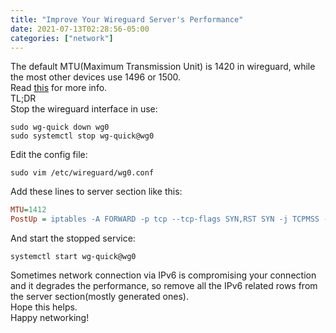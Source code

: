 ```yaml
---
title: "Improve Your Wireguard Server's Performance"
date: 2021-07-13T02:28:56-05:00
categories: ["network"]
---
```

The default MTU(Maximum Transmission Unit) is 1420 in wireguard, while the most other devices use 1496 or 1500.  
Read [this](https://superuser.com/questions/1537638/wireguard-tunnel-slow-and-intermittent?newreg=4af74385cf164e0f8e1d156bae77ad03) for more info.  
TL;DR  
Stop the wireguard interface in use:
```
sudo wg-quick down wg0
sudo systemctl stop wg-quick@wg0
```
Edit the config file:
```
sudo vim /etc/wireguard/wg0.conf
```
Add these lines to server section like this:
```ini
MTU=1412
PostUp = iptables -A FORWARD -p tcp --tcp-flags SYN,RST SYN -j TCPMSS --clamp-mss-to-pmtu
```
And start the stopped service:
```
systemctl start wg-quick@wg0
```
Sometimes network connection via IPv6 is compromising your connection and it degrades the performance, so remove all the IPv6 related rows from the server section(mostly generated ones).  
Hope this helps.  
Happy networking!  
